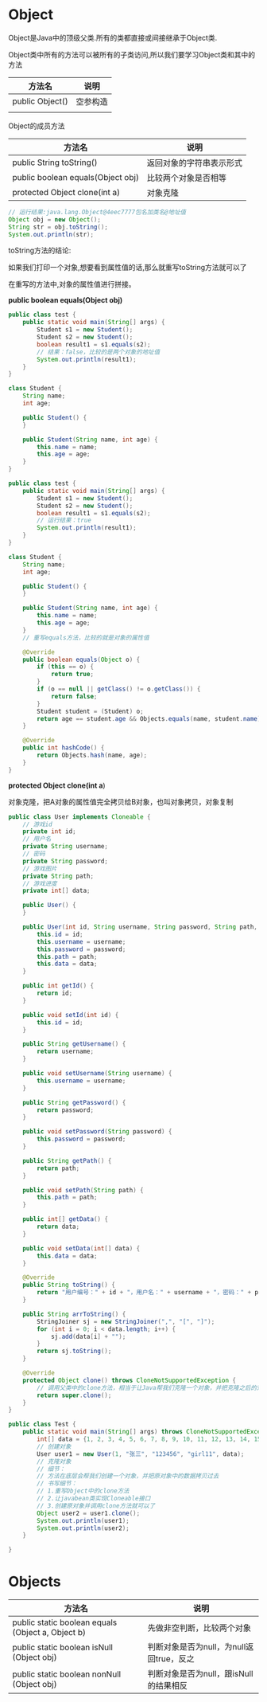 # Object

Object是Java中的顶级父类.所有的类都直接或间接继承于Object类.

Object类中所有的方法可以被所有的子类访问,所以我们要学习Object类和其中的方法

| 方法名          | 说明     |
| --------------- | -------- |
| public Object() | 空参构造 |
|                 |          |

Object的成员方法

| 方法名                            | 说明                     |
| --------------------------------- | ------------------------ |
| public String toString()          | 返回对象的字符串表示形式 |
| public boolean equals(Object obj) | 比较两个对象是否相等     |
| protected Object clone(int a)     | 对象克隆                 |

```java
// 运行结果:java.lang.Object@4eec7777包名加类名@地址值
Object obj = new Object();
String str = obj.toString();
System.out.println(str);
```

toString方法的结论:

如果我们打印一个对象,想要看到属性值的话,那么就重写toString方法就可以了

在重写的方法中,对象的属性值进行拼接。

**public boolean equals(Object obj)**

```java
public class test {
    public static void main(String[] args) {
        Student s1 = new Student();
        Student s2 = new Student();
        boolean result1 = s1.equals(s2);
        // 结果：false，比较的是两个对象的地址值
        System.out.println(result1);
    }
}

class Student {
    String name;
    int age;

    public Student() {
    }

    public Student(String name, int age) {
        this.name = name;
        this.age = age;
    }
}
```

```java
public class test {
    public static void main(String[] args) {
        Student s1 = new Student();
        Student s2 = new Student();
        boolean result1 = s1.equals(s2);
        // 运行结果：true
        System.out.println(result1);
    }
}

class Student {
    String name;
    int age;

    public Student() {
    }

    public Student(String name, int age) {
        this.name = name;
        this.age = age;
    }
    // 重写equals方法，比较的就是对象的属性值

    @Override
    public boolean equals(Object o) {
        if (this == o) {
            return true;
        }
        if (o == null || getClass() != o.getClass()) {
            return false;
        }
        Student student = (Student) o;
        return age == student.age && Objects.equals(name, student.name);
    }

    @Override
    public int hashCode() {
        return Objects.hash(name, age);
    }
}
```

**protected Object clone(int a**)

对象克隆，把A对象的属性值完全拷贝给B对象，也叫对象拷贝，对象复制

```java
public class User implements Cloneable {
    // 游戏id
    private int id;
    // 用户名
    private String username;
    // 密码
    private String password;
    // 游戏图片
    private String path;
    // 游戏进度
    private int[] data;

    public User() {
    }

    public User(int id, String username, String password, String path, int[] data) {
        this.id = id;
        this.username = username;
        this.password = password;
        this.path = path;
        this.data = data;
    }

    public int getId() {
        return id;
    }

    public void setId(int id) {
        this.id = id;
    }

    public String getUsername() {
        return username;
    }

    public void setUsername(String username) {
        this.username = username;
    }

    public String getPassword() {
        return password;
    }

    public void setPassword(String password) {
        this.password = password;
    }

    public String getPath() {
        return path;
    }

    public void setPath(String path) {
        this.path = path;
    }

    public int[] getData() {
        return data;
    }

    public void setData(int[] data) {
        this.data = data;
    }

    @Override
    public String toString() {
        return "用户编号：" + id + "，用户名：" + username + "，密码：" + password + "，游戏图片：" + path + "，进度" + arrToString();
    }

    public String arrToString() {
        StringJoiner sj = new StringJoiner(",", "[", "]");
        for (int i = 0; i < data.length; i++) {
            sj.add(data[i] + "");
        }
        return sj.toString();
    }

    @Override
    protected Object clone() throws CloneNotSupportedException {
        // 调用父类中的clone方法，相当于让Java帮我们克隆一个对象，并把克隆之后的对象返回出去
        return super.clone();
    }
}
```

```java
public class Test {
    public static void main(String[] args) throws CloneNotSupportedException {
        int[] data = {1, 2, 3, 4, 5, 6, 7, 8, 9, 10, 11, 12, 13, 14, 15, 0};
        // 创建对象
        User user1 = new User(1, "张三", "123456", "girl11", data);
        // 克隆对象
        // 细节：
        // 方法在底层会帮我们创建一个对象，并把原对象中的数据拷贝过去
        // 书写细节：
        // 1.重写Object中的clone方法
        // 2.让javabean类实现Cloneable接口
        // 3.创建原对象并调用clone方法就可以了
        Object user2 = user1.clone();
        System.out.println(user1);
        System.out.println(user2);
    }

}
```

# Objects

| 方法名                                            | 说明                                     |
| ------------------------------------------------- | ---------------------------------------- |
| public static boolean equals (Object a, Object b) | 先做非空判断，比较两个对象               |
| public static boolean isNull (Object obj)         | 判断对象是否为null，为null返回true，反之 |
| public static boolean nonNull (Object obj)        | 判断对象是否为null，跟isNull的结果相反   |


